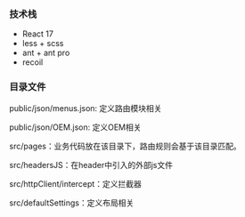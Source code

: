 ### 技术栈

- React 17 
- less + scss
- ant + ant pro
- recoil

### 目录文件
public/json/menus.json: 定义路由模块相关

public/json/OEM.json: 定义OEM相关

src/pages：业务代码放在该目录下，路由规则会基于该目录匹配。

src/headersJS：在header中引入的外部js文件

src/httpClient/intercept：定义拦截器

src/defaultSettings：定义布局相关
